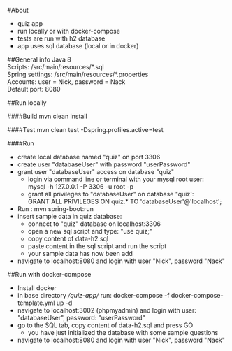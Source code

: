 #About
* quiz app
* run locally or with docker-compose
* tests are run with h2 database
* app uses sql database (local or in docker)

##General info
Java 8  
Scripts: /src/main/resources/\*.sql  
Spring settings: /src/main/resources/\*.properties  
Accounts: user = Nick, password = Nack  
Default port: 8080  

##Run locally

####Build
mvn clean install

####Test
mvn clean test -Dspring.profiles.active=test

####Run
* create local database named "quiz" on port 3306
* create user "databaseUser" with password "userPassword"
* grant user "databaseUser" access on database "quiz"
  * login via command line or terminal with your mysql root user:  
  mysql -h 127.0.0.1 -P 3306 -u root -p
  * grant all privileges to "databaseUser" on database "quiz':  
  GRANT ALL PRIVILEGES ON quiz.\* TO 'databaseUser'@'localhost';  
* Run  : mvn spring-boot:run
* insert sample data in quiz database:
  * connect to "quiz" database on localhost:3306
  * open a new sql script and type: "use quiz;"
  * copy content of data-h2.sql
  * paste content in the sql script and run the script
  * your sample data has now been add
* navigate to localhost:8080 and login with user "Nick", password "Nack"

##Run with docker-compose
* Install docker
* in base directory */quiz-app/* run: docker-compose -f docker-compose-template.yml up -d
* navigate to localhost:3002 (phpmyadmin) and login with user: "databaseUser", password: "userPassword"
* go to the SQL tab, copy content of data-h2.sql and press GO
  * you have just initialized the database with some sample questions
* navigate to localhost:8080 and login with user "Nick", password "Nack"